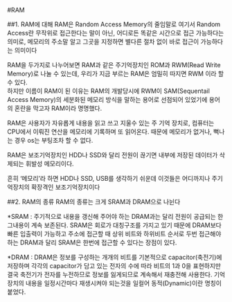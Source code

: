 #RAM

##1. RAM에 대해
RAM은 Random Access Memory의 줄임말로 여기서 Random Access란 무작위로 접근한다는 말이 아닌, 어디로든 똑같은 시간으로 접근 가능하다는 의미로, 메모리의 주소말 알고 그곳을 지정하면 별다른 절차 없이 바로 접근이 가능하다는 의미이다<br/>

RAM을 두가지로 나누어보면 RAM과 같은 주기억장치인 ROM과 RWM(Read Write Memory)로 나눌 수 있는데, 우리가 지금 부르는 RAM은 엄밀히 따지면 RWM 이라 할 수 있다.<br/>
	하지만 이름이 RAM이 된 이유는 RAM의 개발당시에 RWM이 SAM(Sequentail Access Memory)의 세분화된 메모리 방식을 말하는 용어로 선점되어 있었기에 용어의 혼란을 막고자 RAM이라 명명했다.<br/>

RAM은 사용자가 자유롭게 내용을 읽고 쓰고 지울수 있는 주 기억 장치로, 컴퓨터는 CPU에서 이뤄진 연산을 메모리에 기록하며 또 읽어온다. 때문에 메모리가 없거나, 뻑나는 경우 os는 부팅조차 할 수 없다.

RAM은 보조기억장치인 HDD나 SSD와 달리 전원이 끊기면 내부에 저장된 데이터가 삭제되는 휘발성 메모리이다.

흔히 ‘메모리’라 하면 HDD나 SSD, USB를 생각하기 쉬운데 이것들은 어디까지나 주기억장치의 확장격인 보조기억장치이다

##2. RAM의 종류
RAM의 종류는 크게 SRAM과 DRAM으로 나뉜다

*SRAM : 주기적으로 내용을 갱신해 주어야 하는 DRAM과는 달리 전원이 공급되는 한 그내용이 계속 보존된다. SRAM은 회로가 대칭구조를 가지고 있기 때문에 DRAM보다 빠른 입출력이 가능하고 주소에 접근할 때 상위 비트와 하위비트 순서로 두번 접근해야 하는 DRAM과 달리 SRAM은 한번에 접근할 수 있다는 장점이 있다.

*DRAM : DRAM은 정보를 구성하는 개개의 비트를 기본적으로 capacitor(축전기)에 저장하며 각각의 capacitor가 담고 있는 전자의 수에 따라 비트의 1과 0을 표현하지만 결국 축전기가 전자를 누전하므로 정보를 잃게되므로 계속해서 재충전해 사용한다.
기억장치의 내용을 일정시간마다 재생시켜야 되는것을 일컬어 동적(Dynamic)이란 명칭이 붙었다.


<br/>
